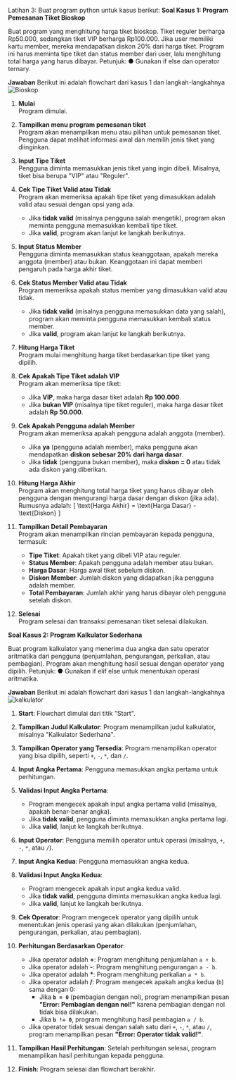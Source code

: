 Latihan 3: Buat program python untuk kasus berikut:
**Soal Kasus 1: Program Pemesanan Tiket Bioskop**

Buat program yang menghitung harga tiket bioskop. Tiket reguler berharga Rp50.000,
sedangkan tiket VIP berharga Rp100.000. Jika user memiliki kartu member, mereka
mendapatkan diskon 20% dari harga tiket. Program ini harus meminta tipe tiket dan status
member dari user, lalu menghitung total harga yang harus dibayar.
Petunjuk:
● Gunakan if else dan operator ternary.

**Jawaban**
Berikut ini adalah flowchart dari kasus 1 dan langkah-langkahnya
![Bioskop](https://github.com/user-attachments/assets/8be8f816-7cdd-4820-bdc0-1458de1284aa)

1. **Mulai**  
   Program dimulai.

2. **Tampilkan menu program pemesanan tiket**  
   Program akan menampilkan menu atau pilihan untuk pemesanan tiket. Pengguna dapat melihat informasi awal dan memilih jenis tiket yang diinginkan.

3. **Input Tipe Tiket**  
   Pengguna diminta memasukkan jenis tiket yang ingin dibeli. Misalnya, tiket bisa berupa "VIP" atau "Reguler".

4. **Cek Tipe Tiket Valid atau Tidak**  
   Program akan memeriksa apakah tipe tiket yang dimasukkan adalah valid atau sesuai dengan opsi yang ada.
   - Jika **tidak valid** (misalnya pengguna salah mengetik), program akan meminta pengguna memasukkan kembali tipe tiket.
   - Jika **valid**, program akan lanjut ke langkah berikutnya.

5. **Input Status Member**  
   Pengguna diminta memasukkan status keanggotaan, apakah mereka anggota (member) atau bukan. Keanggotaan ini dapat memberi pengaruh pada harga akhir tiket.

6. **Cek Status Member Valid atau Tidak**  
   Program memeriksa apakah status member yang dimasukkan valid atau tidak.
   - Jika **tidak valid** (misalnya pengguna memasukkan data yang salah), program akan meminta pengguna memasukkan kembali status member.
   - Jika **valid**, program akan lanjut ke langkah berikutnya.

7. **Hitung Harga Tiket**  
   Program mulai menghitung harga tiket berdasarkan tipe tiket yang dipilih.

8. **Cek Apakah Tipe Tiket adalah VIP**  
   Program akan memeriksa tipe tiket:
   - Jika **VIP**, maka harga dasar tiket adalah **Rp 100.000**.
   - Jika **bukan VIP** (misalnya tipe tiket reguler), maka harga dasar tiket adalah **Rp 50.000**.

9. **Cek Apakah Pengguna adalah Member**  
   Program akan memeriksa apakah pengguna adalah anggota (member).
   - Jika **ya** (pengguna adalah member), maka pengguna akan mendapatkan **diskon sebesar 20% dari harga dasar**.
   - Jika **tidak** (pengguna bukan member), maka **diskon = 0** atau tidak ada diskon yang diberikan.

10. **Hitung Harga Akhir**  
    Program akan menghitung total harga tiket yang harus dibayar oleh pengguna dengan mengurangi harga dasar dengan diskon (jika ada). Rumusnya adalah:
    \[
    \text{Harga Akhir} = \text{Harga Dasar} - \text{Diskon}
    \]

11. **Tampilkan Detail Pembayaran**  
    Program akan menampilkan rincian pembayaran kepada pengguna, termasuk:
    - **Tipe Tiket**: Apakah tiket yang dibeli VIP atau reguler.
    - **Status Member**: Apakah pengguna adalah member atau bukan.
    - **Harga Dasar**: Harga awal tiket sebelum diskon.
    - **Diskon Member**: Jumlah diskon yang didapatkan jika pengguna adalah member.
    - **Total Pembayaran**: Jumlah akhir yang harus dibayar oleh pengguna setelah diskon.

12. **Selesai**  
    Program selesai dan transaksi pemesanan tiket selesai dilakukan.

**Soal Kasus 2: Program Kalkulator Sederhana**

Buat program kalkulator yang menerima dua angka dan satu operator aritmatika dari
pengguna (penjumlahan, pengurangan, perkalian, atau pembagian). Program akan
menghitung hasil sesuai dengan operator yang dipilih.
Petunjuk:
● Gunakan if elif else untuk menentukan operasi aritmatika.

**Jawaban**
Berikut ini adalah flowchart dari kasus 1 dan langkah-langkahnya
![kalkulator](https://github.com/user-attachments/assets/673b6f26-0764-47d5-a241-24db4459b708)

1. **Start**: Flowchart dimulai dari titik "Start".

2. **Tampilkan Judul Kalkulator**: Program menampilkan judul kalkulator, misalnya "Kalkulator Sederhana".

3. **Tampilkan Operator yang Tersedia**: Program menampilkan operator yang bisa dipilih, seperti `+`, `-`, `*`, dan `/`.

4. **Input Angka Pertama**: Pengguna memasukkan angka pertama untuk perhitungan.

5. **Validasi Input Angka Pertama**:
   - Program mengecek apakah input angka pertama valid (misalnya, apakah benar-benar angka).
   - Jika **tidak valid**, pengguna diminta memasukkan angka pertama lagi.
   - Jika **valid**, lanjut ke langkah berikutnya.

6. **Input Operator**: Pengguna memilih operator untuk operasi (misalnya, `+`, `-`, `*`, atau `/`).

7. **Input Angka Kedua**: Pengguna memasukkan angka kedua.

8. **Validasi Input Angka Kedua**:
   - Program mengecek apakah input angka kedua valid.
   - Jika **tidak valid**, pengguna diminta memasukkan angka kedua lagi.
   - Jika **valid**, lanjut ke langkah berikutnya.

9. **Cek Operator**: Program mengecek operator yang dipilih untuk menentukan jenis operasi yang akan dilakukan (penjumlahan, pengurangan, perkalian, atau pembagian).

10. **Perhitungan Berdasarkan Operator**:
    - Jika operator adalah **+**: Program menghitung penjumlahan `a + b`.
    - Jika operator adalah **-**: Program menghitung pengurangan `a - b`.
    - Jika operator adalah **\***: Program menghitung perkalian `a * b`.
    - Jika operator adalah **/**: Program mengecek apakah angka kedua (`b`) sama dengan 0:
      - Jika **`b = 0`** (pembagian dengan nol), program menampilkan pesan **"Error: Pembagian dengan nol!"** karena pembagian dengan nol tidak bisa dilakukan.
      - Jika **`b != 0`**, program menghitung hasil pembagian `a / b`.
    - Jika operator tidak sesuai dengan salah satu dari `+`, `-`, `*`, atau `/`, program menampilkan pesan **"Error: Operator tidak valid!"**.

11. **Tampilkan Hasil Perhitungan**: Setelah perhitungan selesai, program menampilkan hasil perhitungan kepada pengguna.

12. **Finish**: Program selesai dan flowchart berakhir.

